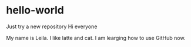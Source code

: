 # hello-world
Just try a new repository
Hi everyone

My name is Leila. I like latte and cat.
I am learging how to use GitHub now.
